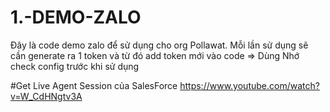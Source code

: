 # 1.-DEMO-ZALO

Đây là code demo zalo để sử dụng cho org Pollawat.
Mỗi lần sử dụng sẽ cần generate ra 1 token và từ đó add token mới vào code => Dùng
Nhớ check config trước khi sử dụng

#Get Live Agent Session của SalesForce
https://www.youtube.com/watch?v=W_CdHNgtv3A
